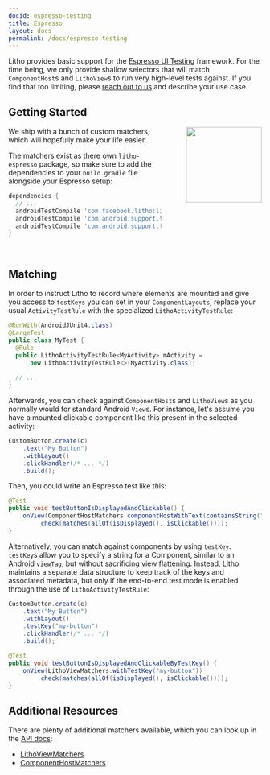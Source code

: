 ```yaml
---
docid: espresso-testing
title: Espresso
layout: docs
permalink: /docs/espresso-testing
---
```


Litho provides basic support for the
[Espresso UI Testing](https://developer.android.com/training/testing/ui-testing/espresso-testing.html)
framework. For the time being, we only provide shallow selectors that will match `ComponentHost`s and
`LithoView`s to run very high-level tests against. If you find that too limiting, please
[reach out to us](https://github.com/facebook/litho/issues/new) and describe your use case.

## Getting Started

<img src="/static/images/espresso-logo.png" style="width: 150px; float: right; margin-left: 50px;">

We ship with a bunch of custom matchers, which will hopefully make your life easier.

The matchers exist as there own `litho-espresso` package, so make sure to add the
dependencies to your `build.gradle` file alongside your Espresso setup:

```gradle
dependencies {
  // ...
  androidTestCompile 'com.facebook.litho:litho-espresso:{{site.litho-version}}'
  androidTestCompile 'com.android.support.test.espresso:espresso-core:2.2.2'
  androidTestCompile 'com.android.support.test.espresso:espresso-intents:2.2.2'
}
```

<br style="clear: both; overflow: hidden;">

## Matching

In order to instruct Litho to record where elements are mounted and give you access to
`testKeys` you can set in your `ComponentLayouts`, replace your usual `ActivityTestRule`
with the specialized `LithoActivityTestRule`:

```java
@RunWith(AndroidJUnit4.class)
@LargeTest
public class MyTest {
  @Rule
  public LithoActivityTestRule<MyActivity> mActivity =
      new LithoActivityTestRule<>(MyActivity.class);
      
  // ...
}
```

Afterwards, you can check against `ComponentHost`s and `LithoView`s as you normally would
for standard Android `View`s. For instance, let's assume you have a mounted
clickable component like this present in the selected activity:

```java
CustomButton.create(c)
    .text("My Button")
    .withLayout()
    .clickHandler(/* ... */)
    .build();
```

Then, you could write an Espresso test like this:

```java
@Test
public void testButtonIsDisplayedAndClickable() {
    onView(ComponentHostMatchers.componentHostWithText(containsString("My Button")))
        .check(matches(allOf(isDisplayed(), isClickable())));
}
```

Alternatively, you can match against components by using `testKey`. `testKey`s allow
you to specify a string for a Component, similar to an Android `viewTag`, but without
sacrificing view flattening. Instead, Litho maintains a separate data structure to keep
track of the keys and associated metadata, but only if the end-to-end test mode is enabled
through the use of `LithoActivityTestRule`:

```java
CustomButton.create(c)
    .text("My Button")
    .withLayout()
    .testKey("my-button")
    .clickHandler(/* ... */)
    .build();
```

```java
@Test
public void testButtonIsDisplayedAndClickableByTestKey() {
    onView(LithoViewMatchers.withTestKey("my-button"))
        .check(matches(allOf(isDisplayed(), isClickable())));
}
```

## Additional Resources

There are plenty of additional matchers available, which you can look up in the
[API docs](/javadoc/):

- [LithoViewMatchers](/javadoc/com/facebook/litho/testing/espresso/LithoViewMatchers.html)
- [ComponentHostMatchers](/javadoc/com/facebook/litho/testing/espresso/ComponentHostMatchers.html)
